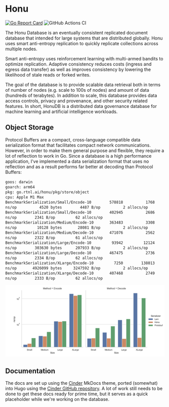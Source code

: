 # Honu

[![Go Report Card](https://goreportcard.com/badge/go.rtnl.ai/honu)](https://goreportcard.com/report/go.rtnl.ai/honu)
![GitHub Actions CI](https://go.rtnl.ai/honu/actions/workflows/tests.yaml/badge.svg?branch=main)

The Honu Database is an eventually consistent replicated document database that intended for large systems that are distributed globally. Honu uses smart anti-entropy replication to quickly replicate collections across multiple nodes.

Smart anti-entropy uses reinforcement learning with multi-armed bandits to optimize replication. Adaptive consistency reduces costs (ingress and egress data transfer) as well as improves consistency by lowering the likelihood of stale reads or forked writes.

The goal of the database is to provide scalable data retrieval both in terms of number of nodes (e.g. scale to 100s of nodes) and amount of data (hundreds of terabytes). In addition to scale, this database provides data access controls, privacy and provenance, and other security related features. In short, HonuDB is a distributed data governance database for machine learning and artificial intelligence workloads.


## Object Storage

Protocol Buffers are a compact, cross-language compatible data serialization format that facilitates compact network communications. However, in order to make them general purpose and flexible, they require a lot of reflection to work in Go. Since a database is a high performance application, I've implemented a data serialization format that uses no reflection and as a result performs far better at decoding than Protocol Buffers:

```
goos: darwin
goarch: arm64
pkg: go.rtnl.ai/honu/pkg/store/object
cpu: Apple M1 Max
BenchmarkSerialization/Small/Encode-10  	  578818	      1768 ns/op	      4520 bytes	    4487 B/op	       2 allocs/op
BenchmarkSerialization/Small/Decode-10  	  402945	      2686 ns/op	    2341 B/op	      62 allocs/op
BenchmarkSerialization/Medium/Encode-10 	  363483	      3308 ns/op	     10128 bytes	   28081 B/op	       2 allocs/op
BenchmarkSerialization/Medium/Decode-10 	  471076	      2562 ns/op	    2322 B/op	      61 allocs/op
BenchmarkSerialization/Large/Encode-10  	   93942	     12124 ns/op	    303630 bytes	  207933 B/op	       2 allocs/op
BenchmarkSerialization/Large/Decode-10  	  467475	      2736 ns/op	    2334 B/op	      62 allocs/op
BenchmarkSerialization/XLarge/Encode-10 	    7250	    138013 ns/op	   4926099 bytes	 3247592 B/op	       2 allocs/op
BenchmarkSerialization/XLarge/Decode-10 	  407468	      2749 ns/op	    2333 B/op	      62 allocs/op
```

![Benchmarks](./docs/static/img/serialization-benchmark.png)

## Documentation

The docs are set up using the [Cinder](https://sourcefoundry.org/cinder/) MkDocs theme, ported (somewhat) into Hugo using the [Cinder GitHub repository](https://github.com/chrissimpkins/cinder). A lot of work still needs to be done to get these docs ready for prime time, but it serves as a quick placeholder while we're working on the database.